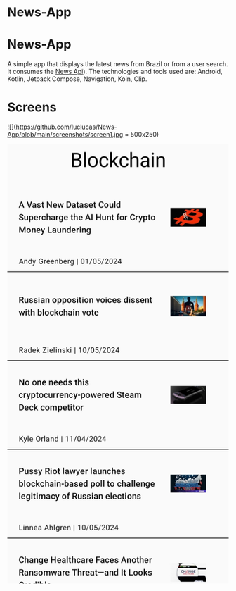 # News-App
# News-App

A simple app that displays the latest news from Brazil or from a user search.
It consumes the [News Api](https://newsapi.org/)).
The technologies and tools used are: Android, Kotlin, Jetpack Compose, Navigation, Koin, Clip.

# Screens

![](https://github.com/luclucas/News-App/blob/main/screenshots/screen1.jpg = 500x250)

![alt text](https://github.com/luclucas/News-App/blob/main/screenshots/screen2.jpg)
